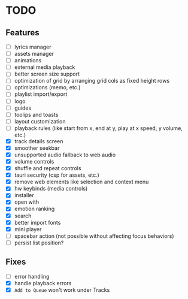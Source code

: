 # TODO

## Features

- [ ] lyrics manager
- [ ] assets manager
- [ ] animations
- [ ] external media playback
- [ ] better screen size support
- [ ] optimization of grid by arranging grid cols as fixed height rows
- [ ] optimizations (memo, etc.)
- [ ] playlist import/export
- [ ] logo
- [ ] guides
- [ ] toolips and toasts
- [ ] layout customization
- [ ] playback rules (like start from x, end at y, play at x speed, y volume, etc.)
- [x] track details screen
- [x] smoother seekbar
- [x] unsupported audio fallback to web audio
- [x] volume controls
- [x] shuffle and repeat controls
- [x] tauri security (csp for assets, etc.)
- [x] remove web elements like selection and context menu
- [x] hw keybinds (media controls)
- [x] installer
- [x] open with
- [x] emotion ranking
- [x] search
- [x] better import fonts
- [x] mini player
- [ ] spacebar action (not possible without affecting focus behaviors)
- [ ] persist list position?

## Fixes

- [ ] error handling
- [x] handle playback errors
- [x] `Add to Queue` won't work under Tracks

